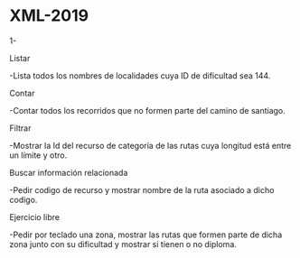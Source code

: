 # XML-2019

1-

Listar

-Lista todos los nombres de localidades cuya ID de dificultad sea 144.

Contar

-Contar todos los recorridos que no formen parte del camino de santiago.

Filtrar

-Mostrar la Id del recurso de categoría de las rutas cuya longitud está entre un límite y otro.

Buscar información relacionada

-Pedir codigo de recurso y mostrar nombre de la ruta asociado a dicho codigo.

Ejercicio libre

-Pedir por teclado una zona, mostrar las rutas que formen parte de dicha zona junto con su dificultad y mostrar si tienen o no diploma.
